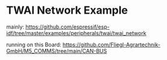 
# TWAI Network Example

mainly: <https://github.com/espressif/esp-idf/tree/master/examples/peripherals/twai/twai_network>

running on this Board: <https://github.com/Fliegl-Agrartechnik-GmbH/M5_COMMS/tree/main/CAN-BUS>

